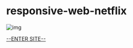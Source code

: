 # responsive-web-netflix
![img](https://user-images.githubusercontent.com/68298456/94226786-d5afae80-fece-11ea-95e1-bc53033b7936.png)

[--ENTER SITE--](https://responsive-web-netflix.vercel.app/)
